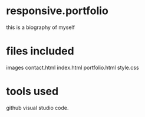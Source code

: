 # responsive.portfolio
this is a biography of myself

# files included
images
contact.html
index.html
portfolio.html
style.css

# tools used
github
visual studio code.
